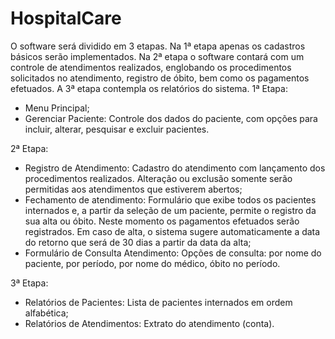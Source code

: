 # HospitalCare
O software será dividido em 3 etapas. Na 1ª etapa apenas os cadastros básicos serão implementados. Na 2ª etapa o software contará com um controle de atendimentos realizados, englobando os procedimentos solicitados no atendimento, registro de óbito, bem como os pagamentos efetuados. A 3ª etapa contempla os relatórios do sistema.
1ª Etapa:
  - Menu Principal;
  - Gerenciar Paciente: Controle dos dados do paciente, com opções para incluir, alterar, pesquisar e excluir pacientes.
  
2ª Etapa:
  - Registro de Atendimento: Cadastro do atendimento com lançamento dos procedimentos realizados. Alteração ou exclusão somente serão permitidas aos atendimentos que estiverem abertos;
  - Fechamento de atendimento: Formulário que exibe todos os pacientes internados e, a partir da seleção de um paciente, permite o registro da sua alta ou óbito. Neste momento os pagamentos efetuados serão registrados. Em caso de alta, o sistema sugere automaticamente a data do retorno que será de 30 dias a partir da data da alta;
  - Formulário de Consulta Atendimento: Opções de consulta: por nome do paciente, por período, por nome do médico, óbito no período.
  
3ª Etapa:
  - Relatórios de Pacientes: Lista de pacientes internados em ordem alfabética;
  - Relatórios de Atendimentos: Extrato do atendimento (conta). 
